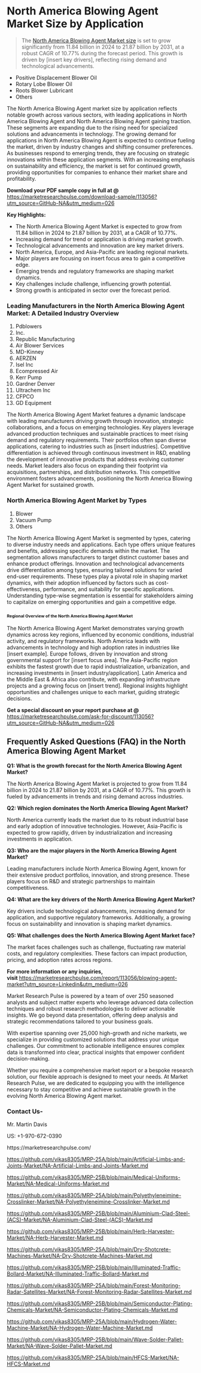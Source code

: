 <h1>North America Blowing Agent Market&nbsp;Size by Application</h1><blockquote><p>The <a href="https://marketresearchpulse.com/download-sample/113056?utm_source=GitHub-NA&amp;utm_medium=026">North America Blowing Agent Market size</a> is set to grow significantly from 11.84 billion in 2024 to 21.87 billion by 2031, at a robust CAGR of 10.77% during the forecast period. This growth is driven by [insert key drivers], reflecting rising demand and technological advancements.</p></blockquote><ul><li>Positive Displacement Blower Oil<li> Rotary Lobe Blower Oil<li> Roots Blower Lubricant<li> Others</li></ul><p>The North America Blowing Agent market size by application reflects notable growth across various sectors, with leading applications in North America Blowing Agent and North America Blowing Agent gaining traction. These segments are expanding due to the rising need for specialized solutions and advancements in technology. The growing demand for applications in North America Blowing Agent is expected to continue fueling the market, driven by industry changes and shifting consumer preferences. As businesses respond to emerging trends, they are focusing on strategic innovations within these application segments. With an increasing emphasis on sustainability and efficiency, the market is set for continued growth, providing opportunities for companies to enhance their market share and profitability.</p><p><strong>Download your PDF sample copy in full at @ </strong><a href="https://marketresearchpulse.com/download-sample/113056?utm_source=GitHub-NA&amp;utm_medium=026">https://marketresearchpulse.com/download-sample/113056?utm_source=GitHub-NA&amp;utm_medium=026</a></p><p><strong>Key Highlights: </strong></p><ul><li>The North America Blowing Agent Market is expected to grow from 11.84 billion in 2024 to 21.87 billion by 2031, at a CAGR of 10.77%.</li><li>Increasing demand for trend or application is driving market growth.</li><li>Technological advancements and innovation are key market drivers.</li><li>North America, Europe, and Asia-Pacific are leading regional markets.</li><li>Major players are focusing on insert focus area to gain a competitive edge.</li><li>Emerging trends and regulatory frameworks are shaping market dynamics.</li><li>Key challenges include challenge, influencing growth potential.</li><li>Strong growth is anticipated in sector over the forecast period.</li></ul><h3>Leading Manufacturers in the North America Blowing Agent Market: A Detailed Industry Overview</h3><ol><li>Pdblowers</li><li>Inc.</li><li>Republic Manufacturing</li><li>Air Blower Services</li><li>MD-Kinney</li><li>AERZEN</li><li>Isel Inc</li><li>Ecompressed Air</li><li>Kerr Pump</li><li>Gardner Denver</li><li>Ultrachem Inc</li><li>CFPCO</li><li>GD Equipment</li></ol><div class="flex max-w-full flex-col flex-grow"><div class="min-h-8 text-message flex w-full flex-col items-end gap-2 whitespace-normal break-words [.text-message+&amp;]:mt-5" dir="auto" data-message-author-role="assistant" data-message-id="fd8432e4-4910-450d-b182-61b7bfb0a01f" data-message-model-slug="gpt-4o"><div class="flex w-full flex-col gap-1 empty:hidden first:pt-[3px]"><div class="markdown prose w-full break-words dark:prose-invert light"><p>The North America Blowing Agent Market features a dynamic landscape with leading manufacturers driving growth through innovation, strategic collaborations, and a focus on emerging technologies. Key players leverage advanced production techniques and sustainable practices to meet rising demand and regulatory requirements. Their portfolios often span diverse applications, catering to industries such as [insert industries]. Competitive differentiation is achieved through continuous investment in R&amp;D, enabling the development of innovative products that address evolving customer needs. Market leaders also focus on expanding their footprint via acquisitions, partnerships, and distribution networks. This competitive environment fosters advancements, positioning the North America Blowing Agent Market for sustained growth.</p></div></div></div></div><h3>North America Blowing Agent Market by Types</h3><ol><li>Blower<li> Vacuum Pump<li> Others</li></ol><div class="flex max-w-full flex-col flex-grow"><div class="min-h-8 text-message flex w-full flex-col items-end gap-2 whitespace-normal break-words [.text-message+&amp;]:mt-5" dir="auto" data-message-author-role="assistant" data-message-id="084470be-0bb7-4664-bddf-5156b4f41249" data-message-model-slug="gpt-4o-mini"><div class="flex w-full flex-col gap-1 empty:hidden first:pt-[3px]"><div class="markdown prose w-full break-words dark:prose-invert light"><p>The North America Blowing Agent Market is segmented by types, catering to diverse industry needs and applications. Each type offers unique features and benefits, addressing specific demands within the market. The segmentation allows manufacturers to target distinct customer bases and enhance product offerings. Innovation and technological advancements drive differentiation among types, ensuring tailored solutions for varied end-user requirements. These types play a pivotal role in shaping market dynamics, with their adoption influenced by factors such as cost-effectiveness, performance, and suitability for specific applications. Understanding type-wise segmentation is essential for stakeholders aiming to capitalize on emerging opportunities and gain a competitive edge.</p></div></div></div></div><h3><span style="font-size: 11px;">Regional Overview of the North America Blowing Agent Market</span></h3><div class="flex max-w-full flex-col flex-grow"><div class="min-h-8 text-message flex w-full flex-col items-end gap-2 whitespace-normal break-words [.text-message+&amp;]:mt-5" dir="auto" data-message-author-role="assistant" data-message-id="e9038762-ce64-4e30-91c9-9bd413514231" data-message-model-slug="gpt-4o-mini"><div class="flex w-full flex-col gap-1 empty:hidden first:pt-[3px]"><div class="markdown prose w-full break-words dark:prose-invert light"><p>The North America Blowing Agent Market demonstrates varying growth dynamics across key regions, influenced by economic conditions, industrial activity, and regulatory frameworks. North America leads with advancements in technology and high adoption rates in industries like [insert example]. Europe follows, driven by innovation and strong governmental support for [insert focus area]. The Asia-Pacific region exhibits the fastest growth due to rapid industrialization, urbanization, and increasing investments in [insert industry/application]. Latin America and the Middle East &amp; Africa also contribute, with expanding infrastructure projects and a growing focus on [insert trend]. Regional insights highlight opportunities and challenges unique to each market, guiding strategic decisions.</p></div></div></div></div><p><strong>Get a special discount on your report purchase at @ </strong><a href="https://marketresearchpulse.com/ask-for-discount/113056?utm_source=GitHub-NA&amp;utm_medium=026">https://marketresearchpulse.com/ask-for-discount/113056?utm_source=GitHub-NA&amp;utm_medium=026</a></p><h2>Frequently Asked Questions (FAQ) in the North America Blowing Agent Market</h2><p><strong>Q1: What is the growth forecast for the North America Blowing Agent Market?</strong></p><p>The North America Blowing Agent Market is projected to grow from 11.84 billion in 2024 to 21.87 billion by 2031, at a CAGR of 10.77%. This growth is fueled by advancements in trends and rising demand across industries.</p><p><strong>Q2: Which region dominates the North America Blowing Agent Market?</strong></p><p>North America currently leads the market due to its robust industrial base and early adoption of innovative technologies. However, Asia-Pacific is expected to grow rapidly, driven by industrialization and increasing investments in application.</p><p><strong>Q3: Who are the major players in the North America Blowing Agent Market?</strong></p><p>Leading manufacturers include North America Blowing Agent, known for their extensive product portfolios, innovation, and strong presence. These players focus on R&amp;D and strategic partnerships to maintain competitiveness.</p><p><strong>Q4: What are the key drivers of the North America Blowing Agent Market?</strong></p><p>Key drivers include technological advancements, increasing demand for application, and supportive regulatory frameworks. Additionally, a growing focus on sustainability and innovation is shaping market dynamics.</p><p><strong>Q5: What challenges does the North America Blowing Agent Market face?</strong></p><p>The market faces challenges such as challenge, fluctuating raw material costs, and regulatory complexities. These factors can impact production, pricing, and adoption rates across regions.</p><p><strong>For more information or any inquiries, visit&nbsp;</strong><a href="https://marketresearchpulse.com/report/113056/blowing-agent-market?utm_source=Linkedin&utm_medium=026">https://marketresearchpulse.com/report/113056/blowing-agent-market?utm_source=Linkedin&utm_medium=026</a></p><p>Market Research Pulse is powered by a team of over 250 seasoned analysts and subject matter experts who leverage advanced data collection techniques and robust research methodologies to deliver actionable insights. We go beyond data presentation, offering deep analysis and strategic recommendations tailored to your business goals.</p><p>With expertise spanning over 25,000 high-growth and niche markets, we specialize in providing customized solutions that address your unique challenges. Our commitment to actionable intelligence ensures complex data is transformed into clear, practical insights that empower confident decision-making.</p><p>Whether you require a comprehensive market report or a bespoke research solution, our flexible approach is designed to meet your needs. At Market Research Pulse, we are dedicated to equipping you with the intelligence necessary to stay competitive and achieve sustainable growth in the evolving North America Blowing Agent market.</p><h3><strong>Contact Us-</strong></h3><p>Mr. Martin Davis</p><p>US: +1-970-672-0390</p><p>https://marketresearchpulse.com/</p><p><a href="https://github.com/vikas8305/MRP-25A/blob/main/Artificial-Limbs-and-Joints-Market/NA-Artificial-Limbs-and-Joints-Market.md">https://github.com/vikas8305/MRP-25A/blob/main/Artificial-Limbs-and-Joints-Market/NA-Artificial-Limbs-and-Joints-Market.md</a></p><p><a href="https://github.com/vikas8305/MRP-25B/blob/main/Medical-Uniforms-Market/NA-Medical-Uniforms-Market.md">https://github.com/vikas8305/MRP-25B/blob/main/Medical-Uniforms-Market/NA-Medical-Uniforms-Market.md</a></p><p><a href="https://github.com/vikas8305/MRP-25A/blob/main/Polyethyleneimine-Crosslinker-Market/NA-Polyethyleneimine-Crosslinker-Market.md">https://github.com/vikas8305/MRP-25A/blob/main/Polyethyleneimine-Crosslinker-Market/NA-Polyethyleneimine-Crosslinker-Market.md</a></p><p><a href="https://github.com/vikas8305/MRP-25B/blob/main/Aluminium-Clad-Steel-(ACS)-Market/NA-Aluminium-Clad-Steel-(ACS)-Market.md">https://github.com/vikas8305/MRP-25B/blob/main/Aluminium-Clad-Steel-(ACS)-Market/NA-Aluminium-Clad-Steel-(ACS)-Market.md</a></p><p><a href="https://github.com/vikas8305/MRP-25B/blob/main/Herb-Harvester-Market/NA-Herb-Harvester-Market.md">https://github.com/vikas8305/MRP-25B/blob/main/Herb-Harvester-Market/NA-Herb-Harvester-Market.md</a></p><p><a href="https://github.com/vikas8305/MRP-25A/blob/main/Dry-Shotcrete-Machines-Market/NA-Dry-Shotcrete-Machines-Market.md">https://github.com/vikas8305/MRP-25A/blob/main/Dry-Shotcrete-Machines-Market/NA-Dry-Shotcrete-Machines-Market.md</a></p><p><a href="https://github.com/vikas8305/MRP-25B/blob/main/Illuminated-Traffic-Bollard-Market/NA-Illuminated-Traffic-Bollard-Market.md">https://github.com/vikas8305/MRP-25B/blob/main/Illuminated-Traffic-Bollard-Market/NA-Illuminated-Traffic-Bollard-Market.md</a></p><p><a href="https://github.com/vikas8305/MRP-25A/blob/main/Forest-Monitoring-Radar-Satellites-Market/NA-Forest-Monitoring-Radar-Satellites-Market.md">https://github.com/vikas8305/MRP-25A/blob/main/Forest-Monitoring-Radar-Satellites-Market/NA-Forest-Monitoring-Radar-Satellites-Market.md</a></p><p><a href="https://github.com/vikas8305/MRP-25B/blob/main/Semiconductor-Plating-Chemicals-Market/NA-Semiconductor-Plating-Chemicals-Market.md">https://github.com/vikas8305/MRP-25B/blob/main/Semiconductor-Plating-Chemicals-Market/NA-Semiconductor-Plating-Chemicals-Market.md</a></p><p><a href="https://github.com/vikas8305/MRP-25A/blob/main/Hydrogen-Water-Machine-Market/NA-Hydrogen-Water-Machine-Market.md">https://github.com/vikas8305/MRP-25A/blob/main/Hydrogen-Water-Machine-Market/NA-Hydrogen-Water-Machine-Market.md</a></p><p><a href="https://github.com/vikas8305/MRP-25B/blob/main/Wave-Solder-Pallet-Market/NA-Wave-Solder-Pallet-Market.md">https://github.com/vikas8305/MRP-25B/blob/main/Wave-Solder-Pallet-Market/NA-Wave-Solder-Pallet-Market.md</a></p><p><a href="https://github.com/vikas8305/MRP-25A/blob/main/HFCS-Market/NA-HFCS-Market.md">https://github.com/vikas8305/MRP-25A/blob/main/HFCS-Market/NA-HFCS-Market.md</a></p>
